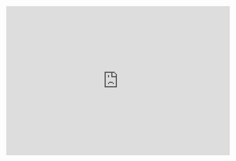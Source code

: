 <iframe style="width:100%;height:auto;min-width:600px;min-height:400px;" src="https://www.star-history.com/embed?secret=Z2hwXzhUQ09ObGc2WDgwUGZwaVNSVVZYVUdxZ3hLeWQ4MzREZHFBTA==#tangpan360/MicroRCA-Agent&Date" frameBorder="0"></iframe>